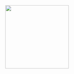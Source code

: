 <img src="https://images.pexels.com/photos/14011035/pexels-photo-14011035.jpeg?auto=compress&cs=tinysrgb&w=1260&h=750&dpr=1" height="200px" alt=""> 

